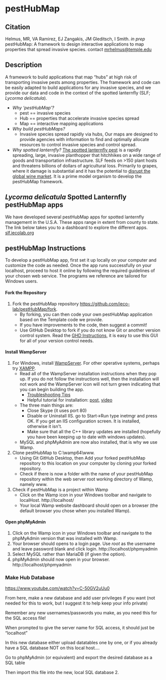 # pestHubMap

<!-- badges: start -->
<!-- badges: end -->

## Citation

Helmus, MR, VA Ramirez, EJ Zangakis, JM Gleditsch, I Smith. *in prep* pestHubMap: A framework to design
interactive applications to map properties that spread invasive species. contact mrhelmus@temple.edu

## Description

A framework to build applications that map “hubs” at high risk of
transporting invasive pests among properties. The framework and code can
be easily adapted to build applications for any invasive species, and we provide our
data and code in the context of the spotted lanternfly (SLF; *Lycorma
delicatula*).

-   *Why ‘pestHubMap’?*
    -   pest == invasive species
    -   Hub == properties that accelerate invasive species spread
    -   Map == interactive mapping applications
-   *Why build pestHubMaps?*
    -   Invasive species spread rapidly via hubs, Our maps are designed to provide agencies with information to find and optimally allocate resources to control invasive species and control spread.
-   *Why spotted lanternfly?* [The spotted lanternfly pest](https://en.wikipedia.org/wiki/Spotted_lanternfly) is a rapidly spreading, large, invasive planthopper that hitchhikes on a wide
    range of goods and transportation infrastructure. SLF feeds
    on &gt;150 plant hosts and threatens billions of dollars of
    agricultural loss. Primarily to grapes, where it damage is substantial and it has the potential to [disrupt the global wine market](https://www.nature.com/articles/s42003-022-03580-w). It is a prime model organism to develop the pestHubMap framework. 

## *Lycorma delicatula* Spotted Lanternfly pestHubMap apps

We have developed several pestHubMap apps for spotted lanternfly management in the U.S.A. These apps range in extent from county to state. The link below takes you to a dashboard to explore the different apps.
[slf.iecolab.org](https://iecolab.org/slfDashboard/pestHubMap.html)

## pestHubMap Instructions

To develop a pestHubMap app, first set it up locally on your computer and customize the code as needed. Once the app runs successfully on your localhost, proceed to host it online by following the required guidelines of your chosen web service. The programs we reference are tailored for Windows users.

#### Fork the Repository
1. Fork the pestHubMap repository https://github.com/ieco-lab/pestHubMap/fork.
    -   By forking, you can then code your own pestHubMap application based on the Template code we provide.
    -   If you have improvements to the code, then suggest a commit!
    -   Use GitHub Desktop to fork if you do not know Git or another version control system. Read the [GHD Instructions](https://docs.github.com/en/desktop/installing-and-configuring-github-desktop/overview/getting-started-with-github-desktop), it is easy to use this GUI for all of your version control needs.  

#### Install WampServer
1.  For Windows, install [WampServer](https://sourceforge.net/projects/wampserver/files/latest/download). For other operative systems, perhaps try [XAMPP](https://www.apachefriends.org/).
    -   Read all of the WampServer installation instructions when they pop up. If you do not follow the instructions well, then the installation will not work and the WampServer icon will not turn green indicating that you can begin building the app.
        -   [Troubleshooting Tips](http://forum.wampserver.com/read.php?2,134915)
        -   Helpful tutorial for installation: [post](https://themescode.com/install-wamp-server-windows-10/), [video](https://www.youtube.com/watch?v=7gMplrbDZJs)
    -   The three main things are:
        -   Close Skype (it uses port 80)
        -   Disable or Uninstall IIS. go to Start->Run type inetmgr and press OK. If you get an IIS configuration screen. It is installed, otherwise it isn't. 
        -   Make sure that all the C++ library updates are installed (hopefully you have been keeping up to date with windows updates).
    -   MySQL and phpMyAdmin are now also installed, that is why we use Wamp.
2.  Clone pestHubMap to C:\wamp64\www.
    -   Using Git GitHub Desktop, then Add your forked pestHubMap repository to this location on your computer by cloning your forked repository.
    -   Check if there is now a folder with the name of your pestHubMap repository within the web server root working directory of Wamp, namely www.
3. Check if pestHubMap is a project within Wamp
    -   Click on the Wamp icon in your Windows toolbar and navigate to localHost. http://localhost/
    -   Your local Wamp website dashboard should open on a browser (the default browser you chose when you installed Wamp).

#### Open phpMyAdmin

1.  Click on the Wamp icon in your Windows toolbar and navigate to the phpMyAdmin version that was installed with Wamp.
2.  Your browser should opens to a login page. Use *root* as the username and leave password blank and click login.  http://localhost/phpmyadmin
3.  Select MySQL rather than MariaDB (if given the option).
4.  phpMyAdmin should now open in your browser.  http://localhost/phpmyadmin

### Make Hub Database

https://www.youtube.com/watch?v=C-50GV2uUu0

From here, make a new database and add user privileges if you want (not needed for this to work, but I suggest it to help keep your info private) 

Remember any new usernames/passwords you make, as you need this for the SQL access file! 

When prompted to give the server name for SQL access, it should just be “localhost” 

In this new database either upload datatables one by one, or if you already have a SQL database NOT on this local host…. 

Go to phpMyAdmin (or equivalent) and export the desired database as a SQL table 

Then import this file into the new, local SQL database 
2.  
